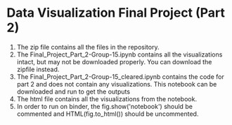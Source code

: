 # Data Visualization Final Project (Part 2)
1. The zip file contains all the files in the repository.
2. The Final_Project_Part_2-Group-15.ipynb contains all the visualizations intact, but may not be downloaded properly. You can download the zipfile instead.
3. The Final_Project_Part_2-Group-15_cleared.ipynb contains the code for part 2 and does not contain any visualizations. This notebook can be downloaded and run to get the outputs
4. The html file contains all the visualizations from the notebook.
5. In order to run on binder, the fig.show('notebook') should be commented and HTML(fig.to_html()) should be uncommented.
